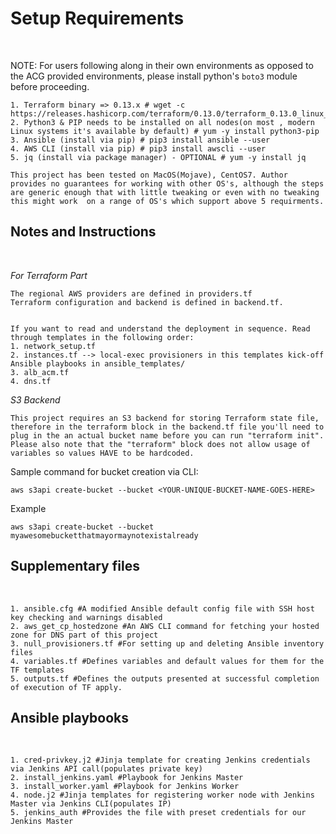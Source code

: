 
<h1>Setup Requirements</h1><br />

NOTE: For users following along in their own environments as opposed to the ACG provided environments, please install python's `boto3` module before proceeding.


```
1. Terraform binary => 0.13.x # wget -c https://releases.hashicorp.com/terraform/0.13.0/terraform_0.13.0_linux_amd64.zip
2. Python3 & PIP needs to be installed on all nodes(on most , modern Linux systems it's available by default) # yum -y install python3-pip
3. Ansible (install via pip) # pip3 install ansible --user
4. AWS CLI (install via pip) # pip3 install awscli --user 
5. jq (install via package manager) - OPTIONAL # yum -y install jq
```

`This project has been tested on MacOS(Mojave), CentOS7. Author provides no guarantees for working with other OS's,
although the steps are generic enough that with little tweaking or even with no tweaking this might work 
on a range of OS's which support above 5 requirments.`

<h2>Notes and Instructions</h2><br />

*For Terraform Part*
```
The regional AWS providers are defined in providers.tf
Terraform configuration and backend is defined in backend.tf.


If you want to read and understand the deployment in sequence. Read through templates in the following order:
1. network_setup.tf
2. instances.tf --> local-exec provisioners in this templates kick-off Ansible playbooks in ansible_templates/
3. alb_acm.tf
4. dns.tf
```
*S3 Backend*
```
This project requires an S3 backend for storing Terraform state file, therefore in the terraform block in the backend.tf file you'll need to plug in the an actual bucket name before you can run "terraform init".
Please also note that the "terraform" block does not allow usage of variables so values HAVE to be hardcoded.
```
Sample command for bucket creation via CLI:
```
aws s3api create-bucket --bucket <YOUR-UNIQUE-BUCKET-NAME-GOES-HERE>
```

Example
```
aws s3api create-bucket --bucket myawesomebucketthatmayormaynotexistalready
```

<h2>Supplementary files </h2> <br />

```
1. ansible.cfg #A modified Ansible default config file with SSH host key checking and warnings disabled
2. aws_get_cp_hostedzone #An AWS CLI command for fetching your hosted zone for DNS part of this project
3. null_provisioners.tf #For setting up and deleting Ansible inventory files 
4. variables.tf #Defines variables and default values for them for the TF templates
5. outputs.tf #Defines the outputs presented at successful completion of execution of TF apply.
```

<h2>Ansible playbooks</h2><br />

```
1. cred-privkey.j2 #Jinja template for creating Jenkins credentials via Jenkins API call(populates private key)
2. install_jenkins.yaml #Playbook for Jenkins Master
3. install_worker.yaml #Playbook for Jenkins Worker
4. node.j2 #Jinja templates for registering worker node with Jenkins Master via Jenkins CLI(populates IP)
5. jenkins_auth #Provides the file with preset credentials for our Jenkins Master
```
